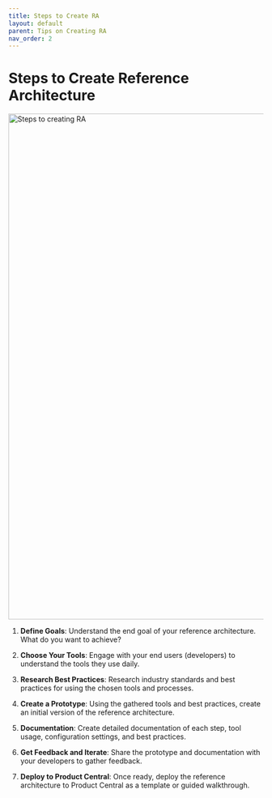 ```yaml
---
title: Steps to Create RA
layout: default
parent: Tips on Creating RA
nav_order: 2
---
```


# Steps to Create Reference Architecture

<img height="1000" width="1200" alt="Steps to creating RA" src="https://github.com/user-attachments/assets/ec898d9f-fa72-43f3-8842-20468da67d0a">

1. **Define Goals**: Understand the end goal of your reference architecture. What do you want to achieve?

2. **Choose Your Tools**: Engage with your end users (developers) to understand the tools they use daily.

3. **Research Best Practices**: Research industry standards and best practices for using the chosen tools and processes.

4. **Create a Prototype**: Using the gathered tools and best practices, create an initial version of the reference architecture.

5. **Documentation**: Create detailed documentation of each step, tool usage, configuration settings, and best practices.

6. **Get Feedback and Iterate**: Share the prototype and documentation with your developers to gather feedback.

7. **Deploy to Product Central**: Once ready, deploy the reference architecture to Product Central as a template or guided walkthrough.